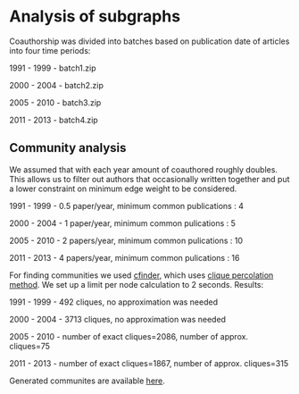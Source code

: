 # Analysis of subgraphs

Coauthorship was divided into batches based on publication date of articles into four time periods:

1991 - 1999 - batch1.zip

2000 - 2004 - batch2.zip

2005 - 2010 - batch3.zip

2011 - 2013 - batch4.zip


## Community analysis

We assumed that with each year amount of coauthored roughly doubles. This allows us to filter out authors that occasionally written together and put a lower constraint on minimum edge weight to be considered.

1991 - 1999 - 0.5 paper/year, minimum common publications : 4

2000 - 2004 - 1 paper/year, minimum common pulications  : 5

2005 - 2010 - 2 papers/year, minimum common pulications  : 10

2011 - 2013 - 4 papers/year, minimum common pulications  : 16


For finding communities we used [cfinder](http://www.cfinder.org/), which uses [clique percolation method](http://en.wikipedia.org/wiki/Clique_percolation_method). We set up a limit per node calculation to 2 seconds. Results:

1991 - 1999 - 492 cliques, no approximation was needed

2000 - 2004 -  3713 cliques, no approximation was needed

2005 - 2010 - number of exact cliques=2086, number of approx. cliques=75

2011 - 2013 - number of exact cliques=1867, number of approx. cliques=315

Generated communites are available [here](https://drive.google.com/folderview?id=0B8yQRmV2S-ZLTWw0czJ5MUxMQ28&usp=sharing).

